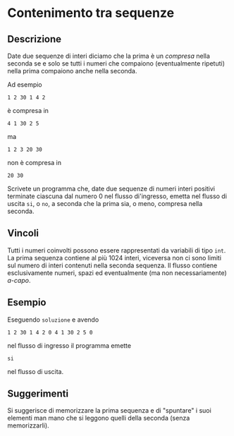 Contenimento tra sequenze
=========================

Descrizione
-----------

Date due sequenze di interi diciamo che la prima è un *compresa* nella seconda
se e solo se tutti i numeri che compaiono (eventualmente ripetuti) nella prima
compaiono anche nella seconda.

Ad esempio

    1 2 30 1 4 2

è compresa in

    4 1 30 2 5

ma

    1 2 3 20 30

non è compresa in

    20 30

Scrivete un programma che, date due sequenze di numeri interi positivi terminate
ciascuna dal numero 0 nel flusso di'ingresso, emetta nel flusso di uscita `si`, o
`no`, a seconda che la prima sia, o meno, compresa nella seconda.


Vincoli
-------

Tutti i numeri coinvolti possono essere rappresentati da variabili di tipo
`int`. La prima sequenza contiene al più 1024 interi, viceversa non ci sono
limiti sul numero di interi contenuti nella seconda sequenza. Il flusso contiene
esclusivamente numeri, spazi ed eventualmente (ma non necessariamente) *a-capo*.


Esempio
-------

Eseguendo `soluzione` e avendo

    1 2 30 1 4 2 0 4 1 30 2 5 0

nel flusso di ingresso il programma emette

    si

nel flusso di uscita.


Suggerimenti
------------

Si suggerisce di memorizzare la prima sequenza e di "spuntare" i suoi elementi
man mano che si leggono quelli della seconda (senza memorizzarli).
